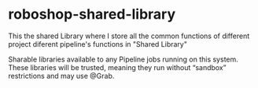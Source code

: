 # roboshop-shared-library

This the shared Library where I store all the common functions of different project diferent pipeline's functions in "Shared Library"

Sharable libraries available to any Pipeline jobs running on this system. These libraries will be trusted, meaning they run without “sandbox” restrictions and may use @Grab.